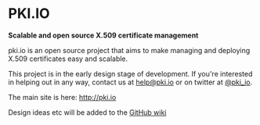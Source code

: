 # PKI.IO

**Scalable and open source X.509 certificate management**

pki.io is an open source project that aims to make managing and deploying X.509 certificates easy and scalable.

This project is in the early design stage of development. If you're interested in helping out in any way, contact us at [help@pki.io](mailto:help@pki.io) or on twitter at [@pki_io](https://twitter.com/pki_io).

The main site is here: http://pki.io

Design ideas etc will be added to the [GitHub wiki](https://github.com/pki-io/pki.io/wiki)
